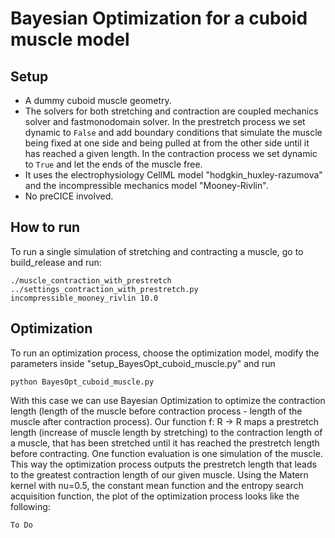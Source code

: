 # Bayesian Optimization for a cuboid muscle model

## Setup
- A dummy cuboid muscle geometry. 
- The solvers for both stretching and contraction are coupled mechanics solver and fastmonodomain solver. In the prestretch process we set dynamic to `False` and add boundary conditions that simulate the muscle being fixed at one side and being pulled at from the other side until it has reached a given length. In the contraction process we set dynamic to `True` and let the ends of the muscle free.
- It uses the electrophysiology CellML model "hodgkin_huxley-razumova" and the incompressible mechanics model "Mooney-Rivlin".
- No preCICE involved. 

## How to run
To run a single simulation of stretching and contracting a muscle, go to build_release and run:
```
./muscle_contraction_with_prestretch ../settings_contraction_with_prestretch.py incompressible_mooney_rivlin 10.0
```

## Optimization
To run an optimization process, choose the optimization model, modify the parameters inside "setup_BayesOpt_cuboid_muscle.py" and run
```
python BayesOpt_cuboid_muscle.py
```
With this case we can use Bayesian Optimization to optimize the contraction length (length of the muscle before contraction process - length of the muscle after contraction process). Our function f: R -> R maps a prestretch length (increase of muscle length by stretching) to the contraction length of a muscle, that has been stretched until it has reached the prestretch length before contracting. One function evaluation is one simulation of the muscle. This way the optimization process outputs the prestretch length that leads to the greatest contraction length of our given muscle. Using the Matern kernel with nu=0.5, the constant mean function and the entropy search acquisition function, the plot of the optimization process looks like the following:

```
To Do
```